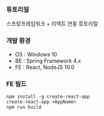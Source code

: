### 튜토리얼
스프링프레임워크 + 리액트 연동 튜토리얼

### 개발 환경
- OS : Windows 10
- BE : Spring Framework 4.x
- FE : React, NodeJS 10.0

### FE 빌드
```
npm install -g create-react-app
create-react-app <AppName>
npm run build
```
